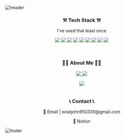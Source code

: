 ![header](https://capsule-render.vercel.app/api?type=soft&color=0:095579,100:a82da8&height=200&section=header&text=kong%20ji-han&fontSize=90&animation=blink)

<h3 align = "center"> ⚒ Tech Stack ⚒</h3>
<p align = "center"> I've used that least once </p>
<p align = "center"> 
<img src="https://img.shields.io/badge/spring-6DB33F?style=flat-square&logo=spring&logoColor=black"/>
<img src="https://img.shields.io/badge/Springboot-6DB33F?style=flat-square&logo=springboot&logoColor=black"/>
<img src="https://img.shields.io/badge/Java-007396?style=flat-square&logo=java&logoColor=white"/>
<img src="https://img.shields.io/badge/Javscript-F7DF1E?style=flat-square&logo=javascript&logoColor=black"/>
<img src="https://img.shields.io/badge/Node.js-339933?style=flat-square&logo=node.js&logoColor=black"/>
<img src="https://img.shields.io/badge/Html5-E34F26?style=flat-square&logo=html5&logoColor=black"/>
<img src="https://img.shields.io/badge/Css3-1572B6?style=flat-square&logo=css3&logoColor=black"/>
<img src="https://img.shields.io/badge/Python-3776AB?style=flat-square&logo=python&logoColor=white"/>
<img src="https://img.shields.io/badge/Mysql-4479A1?style=flat-square&logo=mysql&logoColor=white"/>
</p>
</br>

<h3 align = "center"> 🙍‍♂ About Me 🙍‍♂ </h3>
<p align = "center">
<a href="https://velog.io/@kjh950330"><img src="https://img.shields.io/badge/Techblog-20C997?style=flat-square&logo=velog&logoColor=white"/>
<a href="https://www.instagram.com/kkong_ji_95/"><img src="https://img.shields.io/badge/Instagram-E4405F?style=flat-square&logo=instagram&logoColor=white"/></a>  
</p>
<p align = "center"> <a href="https://github.com/kkong-ji"><img src="https://hits.seeyoufarm.com/api/count/incr/badge.svg?url=https%3A%2F%2Fgithub.com%2Fkkong-ji%2Fhit-counter&count_bg=%2379C83D&title_bg=%23555555&icon=&icon_color=%23E7E7E7&title=hits&edge_flat=false"/></a>
</br>
</br>
<h3 align = "center"> 📞 Contact 📞 </h3>
<p align = "center"> 📧 Email | wisejohn950330@gmail.com
<p align = "center"> 📗 Notion
  
![footer](https://capsule-render.vercel.app/api?type=soft&color=0:095579,100:a82da8&height=100&section=footer&fontSize=90)
